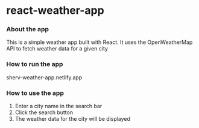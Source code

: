 # react-weather-app

### About the app
This is a simple weather app built with React. It uses the OpenWeatherMap API to fetch weather data for a given city

### How to run the app
sherv-weather-app.netlify.app

### How to use the app
1. Enter a city name in the search bar
2. Click the search button
3. The weather data for the city will be displayed





